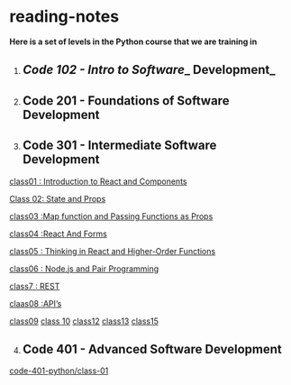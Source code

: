# reading-notes

**Here is a set of levels in the Python course that we are training in**

1. ## _Code 102 - Intro to Software__ Development_

2. ## Code 201 - Foundations of Software Development

3. ## **Code 301 - Intermediate Software Development**

[class01 : Introduction to React and Components](/class1.md)

[Class 02: State and Props](/class2.md)


[class03 :Map function and Passing Functions as Props](/class3.md)

[class04 :React And Forms](/class3.md)

[class05 : Thinking in React and Higher-Order Functions](/class5.md)


[class06 : Node.js and Pair Programming](/class6.md)

[class7 : REST](/class7.md)

[claas08 :API’s](./class8.md)

[class09](./class9.md)
[class 10](./class10.md)
[class12](./class12.md)
[class13](./class13.md)
[class15](./class15.md)



4. ## Code 401 - Advanced Software Development
[code-401-python/class-01](./code-401-python.md/class1_401.md)